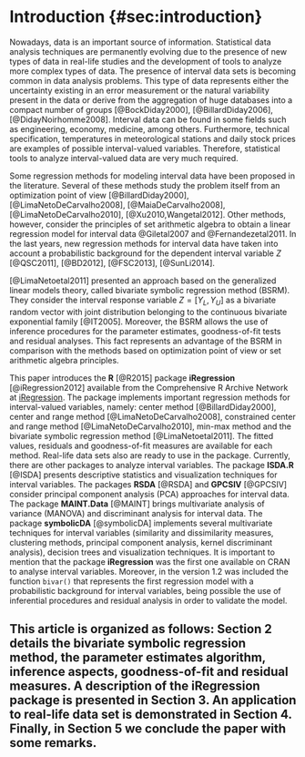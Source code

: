 # Introduction {#sec:introduction}

Nowadays, data is an important source of information. Statistical
data analysis techniques are permanently evolving due to the presence
of new types of data in real-life studies and the development of tools to analyze
more complex types of data. The presence of interval data sets is becoming 
common in data analysis problems. This type of data represents either the uncertainty existing in an error measurement or the natural variability present in the data or derive from the aggregation of huge databases into a compact number of groups [@BockDiday2000], [@BillardDiday2006], [@DidayNoirhomme2008]. Interval data can be found in some fields such as engineering, economy, medicine, among others. Furthermore, technical specification, temperatures in meteorological stations and daily stock prices are examples of possible interval-valued variables. Therefore, statistical tools to analyze interval-valued data are very much required.


Some regression methods for modeling interval data have been proposed in the literature.
Several of these methods study the problem itself from an optimization point of view 
[@BillardDiday2000], [@LimaNetoDeCarvalho2008], [@MaiaDeCarvalho2008], [@LimaNetoDeCarvalho2010], [@Xu2010,Wangetal2012]. Other methods, however, consider the principles of set arithmetic algebra to obtain a linear regression model for interval data @Giletal2007 and @Fernandezetal2011. In the last years, new regression methods for interval data have taken into account a probabilistic background for the dependent interval variable $Z$  [@QSC2011], [@BD2012], [@FSC2013], [@SunLi2014]. 

[@LimaNetoetal2011] presented an approach based on the generalized linear models theory, called bivariate symbolic regression method (BSRM). They consider the interval response variable $Z = [Y_{L}, Y_{U}]$ as a bivariate random vector with joint distribution belonging to the continuous bivariate exponential family [@IT2005]. Moreover, the BSRM allows the use of inference procedures for the parameter estimates, goodness-of-fit tests and residual analyses. This fact represents an advantage of the BSRM in comparison with the methods based on optimization point of view or set arithmetic algebra principles.  


This paper introduces the **R** [@R2015] package **iRegression** [@iRegression2012] available from the Comprehensive R Archive Network at [iRegression](http://CRAN.r-project.org/package=iRegression). The package implements important regression methods for interval-valued variables, namely: center method [@BillardDiday2000], center and range method [@LimaNetoDeCarvalho2008], constrained center and range method [@LimaNetoDeCarvalho2010], min-max method and the bivariate symbolic regression method [@LimaNetoetal2011].  The fitted values, residuals and goodness-of-fit measures are available for each method. Real-life data sets also are ready to use in the package. Currently, there are other packages to analyze interval variables. The package **ISDA.R** [@ISDA] presents descriptive statistics and visualization techniques for interval variables. The packages **RSDA** [@RSDA] and **GPCSIV** [@GPCSIV] consider principal component analysis (PCA) approaches for interval data. The package **MAINT.Data** [@MAINT] brings multivariate analysis of variance (MANOVA) and discriminant analysis for interval data. The package **symbolicDA** [@symbolicDA] implements several multivariate techniques for interval variables (similarity and dissimilarity measures, clustering methods, principal component analysis, kernel discriminant analysis), decision trees and visualization techniques. It is important to mention that the package **iRegression** was the first one available on CRAN to analyse interval variables. Moreover, in the version $1.2$ was included the function `bivar()` that represents the first regression model with a probabilistic background for interval variables, being possible the use of inferential procedures and residual analysis in order to validate the model. 

This article is organized as follows: Section 2 details the bivariate symbolic regression method, the parameter estimates algorithm, inference aspects, goodness-of-fit and residual measures. A description of the **iRegression** package is presented in Section 3. An application to real-life data set is demonstrated in Section 4. Finally, in Section 5 we conclude the paper with some remarks. 
---
